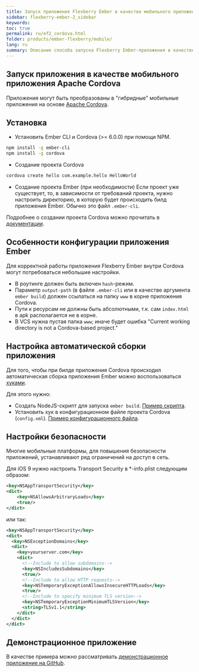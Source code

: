 ```yaml
---
title: Запуск приложения Flexberry Ember в качестве мобильного приложения Apache Cordova
sidebar: flexberry-ember-2_sidebar
keywords: 
toc: true
permalink: ru/ef2_cordova.html
folder: products/ember-flexberry/mobile/
lang: ru
summary: Описание способа запуска Flexberry Ember-приложения в качестве мобильного приложения Apache Cordova.
---
```


## Запуск приложения в качестве мобильного приложения Apache Cordova
Приложения могут быть преобразованы в "гибридные" мобильные приложения на основе [Apache Cordova](https://cordova.apache.org/).

## Установка

* Установить Ember CLI и Cordova (>= 6.0.0) при помощи NPM.

```bash
npm install -g ember-cli
npm install -g cordova
```

* Создание проекта Cordova

```bash
cordova create hello com.example.hello HelloWorld
```

* Создание проекта Ember (при необходимости)
  Если проект уже существует, то, в зависимости от требований проекта, нужно настроить директорию, в которую будет происходить билд приложения Ember. Обычно это файл `.ember-cli`.

Подробнее о создании проекта Cordova можно прочитать в [документации](https://cordova.apache.org/docs/en/dev/guide/cli/index.html).


## Особенности конфигурации приложения Ember

Для корректной работы приложения Flexberry Ember внутри Cordova могут потребоваться небольшие настройки.

* В роутинге должен быть включен `hash`-режим.
* Параметр `output-path` (в файле `.ember-cli` или в качестве аргумента `ember build`) должен ссылаться на папку `www` в корне приложения Cordova.
* Пути к ресурсам не должны быть абсолютными, т.к. сам `index.html` в apk располагается не в корне.
* В VCS нужна пустая папка `www`; иначе будет ошибка "Current working directory is not a Cordova-based project."

## Настройка автоматической сборки приложения

Для того, чтобы при билде приложения Cordova происходил автоматическая сборка приложения Ember можно воспользоваться [хуками](https://cordova.apache.org/docs/en/dev/guide/appdev/hooks/).

Для этого нужно:

* Создать NodeJS-скрипт для запуска `ember build`. [Пример скрипта](https://github.com/Flexberry/flexberry-cordova-ember-demo/blob/master/scripts/buildEmberApp.js).
* Установить хук в конфигурационном файле проекта Cordova (`config.xml`). [Пример конфигурационного файла](https://github.com/Flexberry/flexberry-cordova-ember-demo/blob/master/config.xml). 

## Настройки безопасности

Многие мобильные платформы, для повышения безопасности приложений, устанавливают ряд ограничений на доступ в сеть.

Для iOS 9 нужно настроить Transport Security в *-info.plist следующим образом:

```xml
<key>NSAppTransportSecurity</key>
<dict>
    <key>NSAllowsArbitraryLoads</key>
    <true/>
</dict>
```

или так:

```xml
<key>NSAppTransportSecurity</key>
<dict>
  <key>NSExceptionDomains</key>
  <dict>
    <key>yourserver.com</key>
    <dict>
      <!--Include to allow subdomains-->
      <key>NSIncludesSubdomains</key>
      <true/>
      <!--Include to allow HTTP requests-->
      <key>NSTemporaryExceptionAllowsInsecureHTTPLoads</key>
      <true/>
      <!--Include to specify minimum TLS version-->
      <key>NSTemporaryExceptionMinimumTLSVersion</key>
      <string>TLSv1.1</string>
    </dict>
  </dict>
</dict>
```

## Демонстрационное приложение

В качестве примера можно рассматривать [демонстрационное приложение на GitHub](https://github.com/Flexberry/flexberry-cordova-ember-demo).
